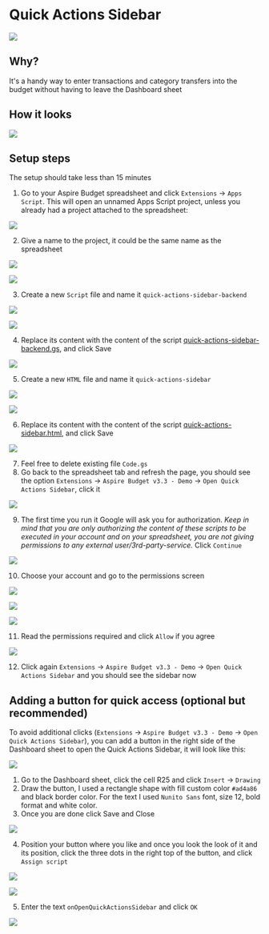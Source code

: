 # Quick Actions Sidebar

![](./screenshots/quick-actions-sidebar-only-screenshot.png)

## Why?

It's a handy way to enter transactions and category transfers into the budget without having to leave the Dashboard sheet

## How it looks

![](./screenshots/quick-actions-sidebar-screenshot.png)

## Setup steps

The setup should take less than 15 minutes

1. Go to your Aspire Budget spreadsheet and click `Extensions` -> `Apps Script`. This will open an unnamed Apps Script project, unless you already had a project attached to the spreadsheet:

![](./screenshots/setup-step-1.png)

2. Give a name to the project, it could be the same name as the spreadsheet

![](./screenshots/setup-step-2.1.png)

![](./screenshots/setup-step-2.2.png)

3. Create a new `Script` file and name it `quick-actions-sidebar-backend`

![](./screenshots/setup-step-3.1.png)

![](./screenshots/setup-step-3.2.png)

4. Replace its content with the content of the script [quick-actions-sidebar-backend.gs](./quick-actions-sidebar-backend.gs), and click Save

![](./screenshots/setup-step-4.png)

5. Create a new `HTML` file and name it `quick-actions-sidebar`

![](./screenshots/setup-step-5.1.png)

![](./screenshots/setup-step-5.2.png)

6. Replace its content with the content of the script [quick-actions-sidebar.html](./quick-actions-sidebar.html), and click Save

![](./screenshots/setup-step-6.png)

7. Feel free to delete existing file `Code.gs`
8. Go back to the spreadsheet tab and refresh the page, you should see the option `Extensions` -> `Aspire Budget v3.3 - Demo` -> `Open Quick Actions Sidebar`, click it

![](./screenshots/setup-step-8.png)

9. The first time you run it Google will ask you for authorization. _Keep in mind that you are only authorizing the content of these scripts to be executed in your account and on your spreadsheet, you are not giving permissions to any external user/3rd-party-service._ Click `Continue`

![](./screenshots/setup-step-9.png)

10. Choose your account and go to the permissions screen

![](./screenshots/setup-step-10.1.png)

![](./screenshots/setup-step-10.2.png)

![](./screenshots/setup-step-10.3.png)

11. Read the permissions required and click `Allow` if you agree

![](./screenshots/setup-step-11.png)

12. Click again `Extensions` -> `Aspire Budget v3.3 - Demo` -> `Open Quick Actions Sidebar` and you should see the sidebar now


## Adding a button for quick access (optional but recommended)

To avoid additional clicks (`Extensions` -> `Aspire Budget v3.3 - Demo` -> `Open Quick Actions Sidebar`), you can add a button in the right side of the Dashboard sheet to open the Quick Actions Sidebar, it will look like this:

![](./screenshots/quick-actions-sidebar-with-button-screenshot.png)

1. Go to the Dashboard sheet, click the cell R25 and click `Insert` -> `Drawing`
2. Draw the button, I used a rectangle shape with fill custom color `#ad4a86` and black border color. For the text I used `Nunito Sans` font, size 12, bold format and white color.
3. Once you are done click Save and Close

![](./screenshots/button-step-3.png)

4. Position your button where you like and once you look the look of it and its position, click the three dots in the right top of the button, and click `Assign script`

![](./screenshots/button-step-4.1.png)

![](./screenshots/button-step-4.2.png)

5. Enter the text `onOpenQuickActionsSidebar` and click `OK`

![](./screenshots/button-step-5.png)
